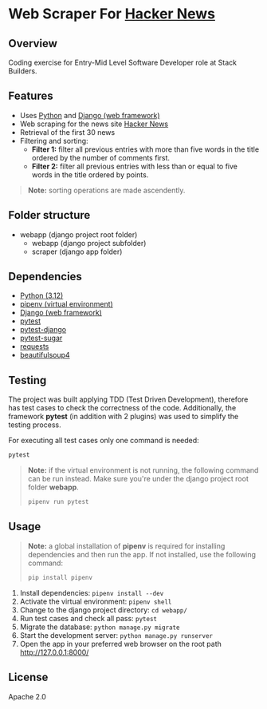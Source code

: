 # Web Scraper For [Hacker News][hacker_news]

## Overview
Coding exercise for Entry-Mid Level Software Developer role at Stack Builders.

## Features
- Uses [Python][python] and [Django (web framework)][django]
- Web scraping for the news site [Hacker News][hacker_news]
- Retrieval of the first 30 news
- Filtering and sorting:
  - **Filter 1:** filter all previous entries with more than five words in the title ordered by the number of comments first.
  - **Filter 2:** filter all previous entries with less than or equal to five words in the title ordered by points.
> **Note:** sorting operations are made ascendently.

## Folder structure
- webapp (django project root folder)
    - webapp (django project subfolder)
    - scraper (django app folder)

## Dependencies
- [Python (3.12)][python]
- [pipenv (virtual environment)][pipenv]
- [Django (web framework)][django]
- [pytest][pytest]
- [pytest-django][pytest-django]
- [pytest-sugar][pytest-sugar]
- [requests][requests]
- [beautifulsoup4][beautifulsoup4]

## Testing
The project was built applying TDD (Test Driven Development), therefore has test cases to check the correctness of the code. Additionally, the framework **pytest** (in addition with 2 plugins) was used to simplify the testing process.

For executing all test cases only one command is needed:
```bash
pytest
```
> **Note:** if the virtual environment is not running, the following command can be run instead. Make sure you're under the django project root folder **webapp**.
> ```bash
> pipenv run pytest
> ```

## Usage
> **Note:** a global installation of **pipenv** is required for installing dependencies and then run the app. If not installed, use the following command:
> ```bash
> pip install pipenv
> ```
1. Install dependencies: `pipenv install --dev`
1. Activate the virtual environment: `pipenv shell`
1. Change to the django project directory: `cd webapp/`
1. Run test cases and check all pass: `pytest`
1. Migrate the database: `python manage.py migrate`
1. Start the development server: `python manage.py runserver`
1. Open the app in your preferred web browser on the root path http://127.0.0.1:8000/

## License

Apache 2.0

[hacker_news]: <https://news.ycombinator.com/>
[python]: <https://www.python.org/>
[django]: <https://www.djangoproject.com/>
[pipenv]: <https://pipenv-es.readthedocs.io/>
[pytest]: <https://docs.pytest.org/>
[pytest-django]: <https://pytest-django.readthedocs.io/>
[pytest-sugar]: <https://pypi.org/project/pytest-sugar/>
[requests]: <https://pypi.org/project/requests/>
[beautifulsoup4]: <https://pypi.org/project/beautifulsoup4/>
